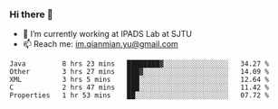### Hi there 👋

- 🔭 I’m currently working at IPADS Lab at SJTU
- 📫 Reach me: im.qianmian.yu@gmail.com

<!--START_SECTION:waka-->
```text
Java         8 hrs 23 mins   ████████▓░░░░░░░░░░░░░░░░   34.27 % 
Other        3 hrs 27 mins   ███▓░░░░░░░░░░░░░░░░░░░░░   14.09 % 
XML          3 hrs 5 mins    ███░░░░░░░░░░░░░░░░░░░░░░   12.64 % 
C            2 hrs 47 mins   ███░░░░░░░░░░░░░░░░░░░░░░   11.42 % 
Properties   1 hr 53 mins    ██░░░░░░░░░░░░░░░░░░░░░░░   07.72 % 
```
<!--END_SECTION:waka-->

<!--
**yqmmm/yqmmm** is a ✨ _special_ ✨ repository because its `README.md` (this file) appears on your GitHub profile.

Here are some ideas to get you started:

- 🔭 I’m currently working on ...
- 🌱 I’m currently learning ...
- 👯 I’m looking to collaborate on ...
- 🤔 I’m looking for help with ...
- 💬 Ask me about ...
- 📫 How to reach me: ...
- 😄 Pronouns: ...
- ⚡ Fun fact: ...
-->
